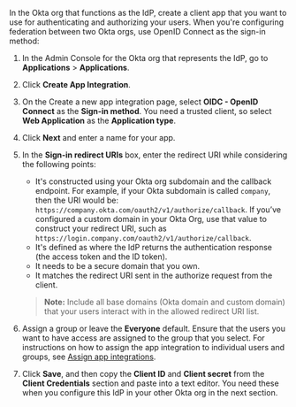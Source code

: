 In the Okta org that functions as the IdP, create a client app that you want to use for authenticating and authorizing your users. When you're configuring federation between two Okta orgs, use OpenID Connect as the sign-in method:

1. In the Admin Console for the Okta org that represents the IdP, go to **Applications** > **Applications**.
1. Click **Create App Integration**.
1. On the Create a new app integration page, select **OIDC - OpenID Connect** as the **Sign-in method**. You need a trusted client, so select **Web Application** as the **Application type**.
1. Click **Next** and enter a name for your app.
1. In the **Sign-in redirect URIs** box, enter the redirect URI while considering the following points:
    * It's constructed using your Okta org subdomain and the callback endpoint.
    For example, if your Okta subdomain is called `company`, then the URI would be: `https://company.okta.com/oauth2/v1/authorize/callback`. If you’ve configured a custom domain in your Okta Org, use that value to construct your redirect URI, such as `https://login.company.com/oauth2/v1/authorize/callback`.
    * It's defined as where the IdP returns the authentication response (the access token and the ID token).
    * It needs to be a secure domain that you own.
    * It matches the redirect URI sent in the authorize request from the client.

    > **Note:** Include all base domains (Okta domain and custom domain) that your users interact with in the allowed redirect URI list.

1. Assign a group or leave the **Everyone** default. Ensure that the users you want to have access are assigned to the group that you select. For instructions on how to assign the app integration to individual users and groups, see [Assign app integrations](https://help.okta.com/okta_help.htm?id=ext_Apps_Apps_Page-assign).
1. Click **Save**, and then copy the **Client ID** and **Client secret** from the **Client Credentials** section and paste into a text editor. You need these when you configure this IdP in your other Okta org in the next section.
